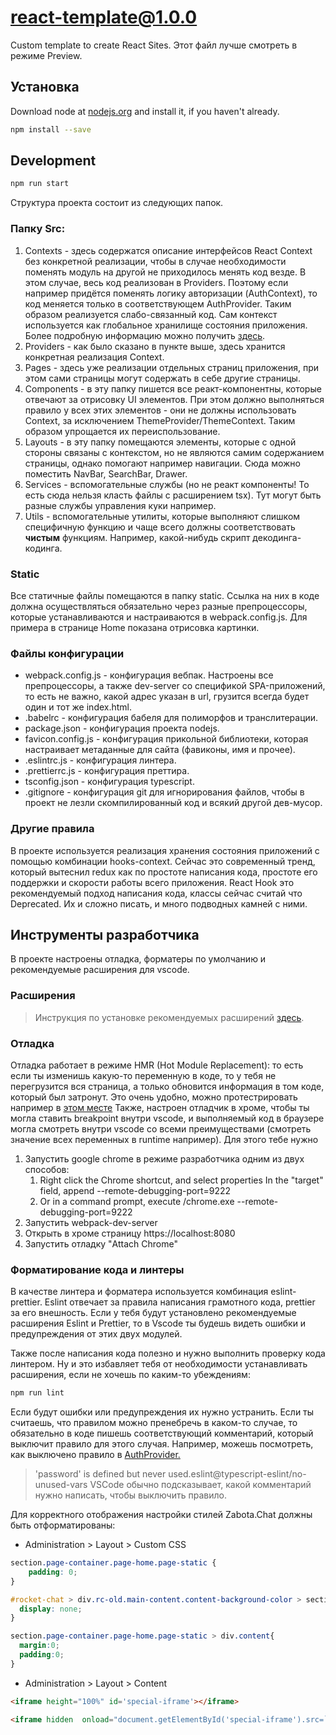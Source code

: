 # react-template@1.0.0


Custom template to create React Sites.
Этот файл лучше смотреть в режиме Preview.


## Установка
Download node at [nodejs.org](http://nodejs.org) and install it, if you haven't already.

```sh
npm install --save
```
## Development

```sh
npm run start
```

Структура проекта состоит из следующих папок.
### Папку Src:
1. Contexts - здесь содержатся описание интерфейсов React Context без конкретной реализации, чтобы в случае необходимости поменять модуль на другой не приходилось менять код везде. В этом случае, весь код реализован в Providers. Поэтому если например придётся поменять логику авторизации (AuthContext), то код меняется только в соответствующем AuthProvider. Таким образом реализуется слабо-связанный код. Сам контекст используется как глобальное хранилище состояния приложения. Более подробную информацию можно получить [здесь](https://reactjs.org/docs/context.html).
2. Providers - как было сказано в пункте выше, здесь хранится конкретная реализация Context.
3. Pages - здесь уже реализации отдельных страниц приложения, при этом сами страницы могут содержать в себе другие страницы.
4. Components - в эту папку пишется все реакт-компонентны, которые отвечают за отрисовку UI элементов. При этом должно выполняться правило у всех этих элементов - они не должны использовать Context, за исключением ThemeProvider/ThemeContext. Таким образом упрощается их переиспользование.
5. Layouts - в эту папку помещаются элементы, которые с одной стороны связаны с контекстом, но не являются самим содержанием страницы, однако помогают например навигации. Сюда можно поместить NavBar, SearchBar, Drawer.
6. Services - вспомогательные службы (но не реакт компоненты! То есть сюда нельзя класть файлы с расширением tsx). Тут могут быть разные службы управления куки например.
7. Utils - вспомогательные утилиты, которые выполняют слишком специфичную функцию и чаще всего должны соответствовать **чистым** функциям. Например, какой-нибудь скрипт декодинга-кодинга.

### Static
Все статичные файлы помещаются в папку static. Ссылка на них в коде должна осуществляться обязательно через разные препроцессоры, которые устанавливаются и настраиваются в webpack.config.js. Для примера в странице Home показана отрисовка картинки. 

### Файлы конфигурации
- webpack.config.js - конфигурация вебпак. Настроены все препроцессоры, а также dev-server со спецификой SPA-приложений, то есть не важно, какой адрес указан в url, грузится всегда будет один и тот же index.html.
- .babelrc - конфигурация бабеля для полиморфов и транслитерации.
- package.json - конфигурация проекта nodejs.
- favicon.config.js - конфигурация прикольной библиотеки, которая настраивает метаданные для сайта (фавиконы, имя и прочее).
- .eslintrc.js - конфигурация линтера.
- .prettierrc.js - конфигурация преттира.
- tsconfig.json - конфигурация typescript.
- .gitignore - конфигурация git для игнорирования файлов, чтобы в проект не лезли скомпилированный код и всякий другой дев-мусор.

### Другие правила
В проекте используется реализация хранения состояния приложений с помощью комбинации hooks-context. Сейчас это современный тренд, который вытеснил redux как по простоте написания кода, простоте его поддержки и скорости работы всего приложения.
React Hook это рекомендуемый подход написания кода, классы сейчас считай что Deprecated. Их и сложно писать, и много подводных камней с ними.

## Инструменты разработчика
В проекте настроены отладка, форматеры по умолчанию и рекомендуемые расширения для vscode.
### Расширения
>Инструкция по установке рекомендуемых расширений [здесь](https://code.visualstudio.com/docs/editor/extension-gallery#_workspace-recommended-extensions).

### Отладка
Отладка работает в режиме HMR (Hot Module Replacement): то есть если ты изменишь какую-то переменную в коде, то у тебя не перегрузится вся страница, а только обновится информация в том коде, который был затронут. Это очень удобно, можно протестрировать например в [этом месте](./src/pages/Home/index.tsx#L10)
Также, настроен отладчик в хроме, чтобы ты могла ставить breakpoint внутри vscode, и выполняемый код в браузере могла смотреть внутри vscode со всеми преимуществами (смотреть значение всех переменных в runtime например). Для этого тебе нужно 
1. Запустить google chrome в режиме разработчика одним из двух способов:
    1. Right click the Chrome shortcut, and select properties
In the "target" field, append --remote-debugging-port=9222
    2. Or in a command prompt, execute <path to chrome>/chrome.exe --remote-debugging-port=9222
2. Запустить webpack-dev-server
3. Открыть в хроме страницу https://localhost:8080
4. Запустить отладку "Attach Chrome"

### Форматирование кода и линтеры
В качестве линтера и форматера используется комбинация eslint-prettier. Eslint отвечает за правила написания грамотного кода, prettier за его внешность. Если у тебя будут установлено рекомендуемые расширения Eslint и Prettier, то в Vscode ты будешь видеть ошибки и предупреждения от этих двух модулей.

Также после написания кода полезно и нужно выполнить проверку кода линтером. Ну и это избавляет тебя от необходимости устанавливать расширения, если не хочешь по каким-то убеждениям:
```sh
npm run lint
```

Если будут ошибки или предупреждения их нужно устранить. Если ты считаешь, что правилом можно пренебречь в каком-то случае, то обязательно в коде пишешь соответствующий комментарий, который выключит правило для этого случая. Например, можешь посмотреть, как выключено правило в [AuthProvider.](./src/providers/AuthProvider.tsx#L12)
> 'password' is defined but never used.eslint@typescript-eslint/no-unused-vars
VSCode обычно подсказывает, какой комментарий нужно написать, чтобы выключить правило.


Для корректного отображения настройки стилей Zabota.Chat должны быть отформатированы:

- Administration > Layout > Custom CSS

```css
section.page-container.page-home.page-static {
	padding: 0;
}

#rocket-chat > div.rc-old.main-content.content-background-color > section.page-container.page-home > header {
  display: none;
}

section.page-container.page-home.page-static > div.content{
  margin:0;
  padding:0;
}
```
- Administration > Layout > Content
```html
<iframe height="100%" id='special-iframe'></iframe>

<iframe hidden  onload="document.getElementById('special-iframe').src=`https://localhost:3000/home?hostUrl=${btoa(window.location)}`"></iframe>

```
